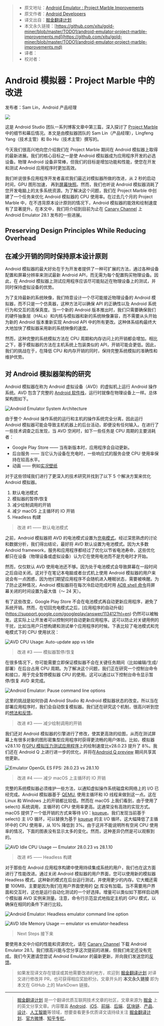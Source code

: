 > * 原文地址：[Android Emulator : Project Marble Improvements](https://medium.com/androiddevelopers/android-emulator-project-marble-improvements-1175a934941e)
> * 原文作者：[Android Developers](https://medium.com/@AndroidDev)
> * 译文出自：[掘金翻译计划](https://github.com/xitu/gold-miner)
> * 本文永久链接：[https://github.com/xitu/gold-miner/blob/master/TODO1/android-emulator-project-marble-improvements.md](https://github.com/xitu/gold-miner/blob/master/TODO1/android-emulator-project-marble-improvements.md)
> * 译者：
> * 校对者：

# Android 模拟器：Project Marble 中的改进

发布者：Sam Lin，Android 产品经理

![](https://cdn-images-1.medium.com/max/3200/0*YXbEJNUcY1n4S5N1)

这是 Android Studio 团队一系列博客文章中第三篇，深入探讨了 [Project Marble](https://android-developers.googleblog.com/2019/01/android-studio-33.html) 中的细节和幕后情况。本文是由模拟器团队的 Sam Lin（产品经理），Lingfeng Yang（技术主管）和 Bo Hu（技术主管）撰写的。

今天我们很高兴地向您介绍我们在 Project Marble 期间在 Android 模拟器上取得的最新进展。我们的核心目标之一是使 Android 模拟器成为应用程序开发的必选设备。物理 Android 设备非常棒，但我们的目标是增加功能和性能，使您在开发和测试 Android 应用程序时更加高效。

我们听说很多应用程序开发者喜欢我们最近对模拟器所做的改进，从 2 秒的启动时间，GPU  图形加速， 再到[屏幕快照](https://developer.android.com/studio/run/emulator#snapshots)。然而，我们也听说 Android 模拟器消耗了您开发电脑上的太多系统资源。为了解决这个问题，我们在 Project Marble 中创建了一个任务来优化 Android 模拟器的 CPU 使用率。在过去几个月的 Project Marble 中，在不违背原本设计原则的情况下，Android 模拟器的能效和绘制速度有了显著提升。在本文中，我们将介绍到目前为止在 [Canary Channel](https://developer.android.com/studio/preview/install-preview#change_your_update_channel) 上 Android Emulator 28.1 发布的一些进展。

## Preserving Design Principles While Reducing Overhead
## 在减少开销的同时保持原本设计原则

Android 模拟器的最大好处在于为开发者提供了一种可扩展的方法，通过各种设备配置和屏幕分辨率来测试最新 Android API，而无需为每个配置购买物理设备。因此，在 Android 模拟器上测试应用程序应该尽可能贴近在物理设备上的测试，并同时保持虚拟设备的优势。

为了支持最新的系统映像，我们特意设计一个尽可能接近物理设备的 Android 模拟器，而不只是一个仿真器，这种方法可以确保 API 的正确性以及 Android 系统行为和交互的高保真度。当一个新的 Android 版本推出时，我们只需要确保我们的硬件抽象层（HALs）和内核与模拟器和新的系统映像兼容，而不需要从头开始为新的 Android 版本重新实现 Android API 中的所有更改。这种体系结构最终大大地加快了模拟器采用新的系统映像的速度。

然而，这种完整的系统模拟方法在 CPU 周期和内存访问上的开销都会增加。相比之下，基于模拟器的方法在主机系统上包装类似的 API，开销可能会更低。因此，我们的挑战在于，在降低 CPU 和内存开销的同时，保持完整系统模拟的准确性和维护优势。

## 对 Android 模拟器架构的研究

Android 模拟器在称为 Android 虚拟设备（AVD）的虚拟机上运行 Android 操作系统。AVD 包含了完整的 [Android 软件栈](https://source.android.com/devices/architecture)，运行时就像在物理设备上一样。总体架构图如下。

![**Android Emulator System Architecture**](https://cdn-images-1.medium.com/max/2262/0*H8Y7VKtH1vckbx5M)

由于整个 Android 操作系统的运行和主机的操作系统完全分离，因此运行 Android 模拟器可能会导致主机机器上的后台活动，即便没有任何输入。在进行了一些技术调查之后发现，当 AVD 空闲时，如下一些任务是 CPU 周期的主要消耗者：

* Google Play Store —— 当有新版本时，应用程序会自动更新。
* 后台服务 —— 当它认为设备在充电时，一些响应式的服务会使 CPU 使用率保持在较高水平。
* 动画 —— 例如[实况壁纸](https://android-developers.googleblog.com/2010/02/live-wallpapers.html)

对于这些领域我们进行了更深入的技术研究并找到了以下 5 个解决方案来优化 Android 模拟器。

1. 默认电池模式
2. 模拟器的暂停/恢复
3. 减少绘制调用的开销
4. 减少 macOS 上主循环的 IO 开销
5. Headless 构建

> 改进 #1 —— 默认电池模式

之前，Android 模拟器把 AVD 的电池模式设置为[充电模式](https://developer.android.com/reference/android/os/BatteryManager.html#BATTERY_STATUS_CHARGING)。经过深思熟虑的讨论和数据分析，我们得出结论，最好将 AVD 默认设置为电池模式。因为大多数 Android framework，服务和应用程序都经过了优化以节省电池寿命，这些优化都只在设备（物理设备或虚拟设备）认为它在使用电池而不是充电时才开始。

然而，仅仅默认 AVD 使用电池还不够。因为处于电池模式会导致屏幕在一段时间之后自动关闭。这对于在笔记本电脑或者台式机上使用 Android 模拟器的用户来说会有一点困惑，因为他们期望应用程序不会随机进入睡眠状态，需要被唤醒。为了防止这种情况，Android 模拟器将在每次冷启动完成时用 [ADB shell 命令](https://developer.android.com/reference/android/provider/Settings.System#SCREEN_OFF_TIMEOUT)将屏幕关闭的时间设置为最大值（～ 24 天）。

有了这些改变，Google Play Store 不会在电池模式再自动更新应用程序，避免了系统开销。然而，在切回充电模式之后，[应用程序的自动升级]  (https://support.google.com/googleplay/answer/113412?hl=en) 仍然可以被触发。这实际上让开发者可以控制何时自动更新应用程序。这可以防止对关键用例的干扰，比如当用户只想构建和测试单个应用程序的时候。下表比较了电池模式和充电模式下的 CPU 使用状况：

![**AVD CPU Usage: Auto-update app vs Idle**](https://cdn-images-1.medium.com/max/2444/0*gt4ov7MOkjcvhFYP)

> 改进 #3 —— 模拟器暂停/恢复

在很多情况下，你可能需要立即保证模拟器不会在关键任务期间（比如编辑/生成/部署）在后台占用 CPU 周期。为了解决这个问题，我们正在研究一个控制台命令和接口，用于完全暂停模拟器 CPU 的使用。这可以通过以下控制台命令显示暂停/恢复 AVD 来完成。

![**Android Emulator: Pause command line options**](https://cdn-images-1.medium.com/max/2808/1*Q77jcfo5jiRqRwhW2l2NgA.png)

这里的挑战是如何协调 Android Studio 和 Android 模拟器状态的改变。所以当在部署应用程序时，我们会自动恢复模拟器。我们还在研究这个机制，很高兴听到您的[想法和反馈](https://source.android.com/setup/contribute/report-bugs#developer-tools)。

> 改进 #3 —— 减少绘制调用的开销

我们还对 Android 模拟器的引擎进行了修改，使其更高效的绘图，从而在测试屏幕上有很多对象的图形密集型应用程序时获得更流畅的用户体验。比如，模拟器 v28.1.10 在[GPU 模拟压力测试应用程序](https://github.com/google/gpu-emulation-stress-test)上的绘制速度比v28.0.23 提升了 8%。我们还在 Android Q 上进行进一步的优化，并将在[Android Q preview](https://developer.android.com/preview) 期间共享其他更新。

![**Emulator OpenGL ES FPS: 28.0.23 vs 28.1.10**](https://cdn-images-1.medium.com/max/3200/0*9SgQAdVAIYAHR_eD)

> 改进 #4 —— 减少 macOS 上主循环的 IO 开销

完整的系统模拟器必须维护一些方法，以通知虚拟操作系统磁盘和网络上的 I/O 已经完成。Android 模拟器基于 [QEMU](https://www.qemu.org/), 使用主循环和 IO 线程来做到这一点。这在 Linux 和 Windows 上的开销都比较低。然而在 macOS 上我们看到，由于使用了 select() 系统调用，主循环的 CPU 使用率更高。这通常没有高效的实现方式。macOS 提供了一个低开销的方式来等待 I/O：[kqueue](https://developer.apple.com/library/archive/documentation/System/Conceptual/ManPages_iPhoneOS/man2/kqueue.2.html)。我们发现当前基于 select() 主 I/O 循环，可以替换为基于 [kqueue](https://developer.apple.com/library/archive/documentation/System/Conceptual/ManPages_iPhoneOS/man2/kqueue.2.html) 的主 I/O 循环。这大幅降低了主循环中的 CPU 使用率，从 10% 降低到 3%。由于这并不能说明所有空闲 CPU 使用率的情况，下面的图表没有显示太多的变化。然而，这种差异仍然是可以观察到的。

![AVD Idle CPU Usage — Emulator 28.0.23 vs 28.1.10](https://cdn-images-1.medium.com/max/2444/0*O_gCbgpsbOadRFV9)

> 改进 #5 —— Headless 构建

对于那些在 Android 应用程序构建中使用持续集成系统的用户，我们也在这方面进行了性能改进。通过关闭 Android 模拟器的用户界面，您可以使用新的模拟器 Headless 模式。这种新的模式在后台运行测试，并使用更少的内存。它大概还需要 100MB，主要是因为我们在用户界面使用的 [Qt](https://www.qt.io/) 库没有加载。当不需要用户界面和交互时，这也是运行自动化测试的一个好选择。增量可以类似如下那样启动两个模拟器 AVD 实例来测量。注意，命令行示范显式地指定主机的 GPU 模式，以确保在相同的条件下进行比较。

![**Android Emulator: Headless emulator command line option**](https://cdn-images-1.medium.com/max/2808/1*qhp25FXwP_K4gE8ggOQQbQ.png)

![**AVD Idle Memory Usage — emulator vs emulator-headless**](https://cdn-images-1.medium.com/max/2402/0*DZ20pZNiqKnaydzW)

> Next Steps
> 接下来

要使用本文中介绍的性能和资源优化，请在 [Canary Channel](https://developer.android.com/studio/preview/install-preview#change_your_update_channel) 下载 Android Emulator 28.1。我们很高兴能与您分享这次提前的进展，但我们肯定还没有完成。我们今天邀请您尝试 Android Emulator 的最新更新，并向我们发送您的[反馈](https://developer.android.com/studio/report-bugs.html#emulator-bugs)。

> 如果发现译文存在错误或其他需要改进的地方，欢迎到 [掘金翻译计划](https://github.com/xitu/gold-miner) 对译文进行修改并 PR，也可获得相应奖励积分。文章开头的 **本文永久链接** 即为本文在 GitHub 上的 MarkDown 链接。

---

> [掘金翻译计划](https://github.com/xitu/gold-miner) 是一个翻译优质互联网技术文章的社区，文章来源为 [掘金](https://juejin.im) 上的英文分享文章。内容覆盖 [Android](https://github.com/xitu/gold-miner#android)、[iOS](https://github.com/xitu/gold-miner#ios)、[前端](https://github.com/xitu/gold-miner#前端)、[后端](https://github.com/xitu/gold-miner#后端)、[区块链](https://github.com/xitu/gold-miner#区块链)、[产品](https://github.com/xitu/gold-miner#产品)、[设计](https://github.com/xitu/gold-miner#设计)、[人工智能](https://github.com/xitu/gold-miner#人工智能)等领域，想要查看更多优质译文请持续关注 [掘金翻译计划](https://github.com/xitu/gold-miner)、[官方微博](http://weibo.com/juejinfanyi)、[知乎专栏](https://zhuanlan.zhihu.com/juejinfanyi)。
